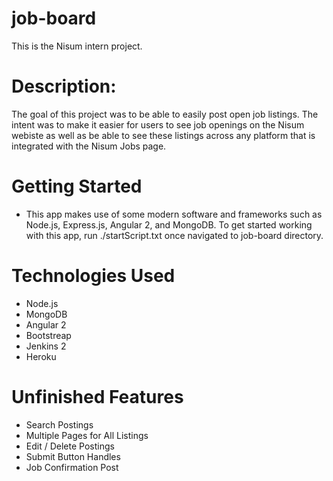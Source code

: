 # job-board
This is the Nisum intern project.

# Description: 
  The goal of this project was to be able to easily post open job listings. The intent was to make it easier for users to see job openings on the Nisum webiste as well as be able to see these listings across any platform that is integrated with the Nisum Jobs page. 
  
# Getting Started 

- This app makes use of some modern software and frameworks such as Node.js, Express.js, Angular 2, and MongoDB. To get started working with this app, run ./startScript.txt once navigated to job-board directory.

# Technologies Used
  - Node.js
  - MongoDB 
  - Angular 2
  - Bootstreap
  - Jenkins 2
  - Heroku 
  
# Unfinished Features
  - Search Postings
  - Multiple Pages for All Listings
  - Edit / Delete Postings
  - Submit Button Handles
  - Job Confirmation Post
  
